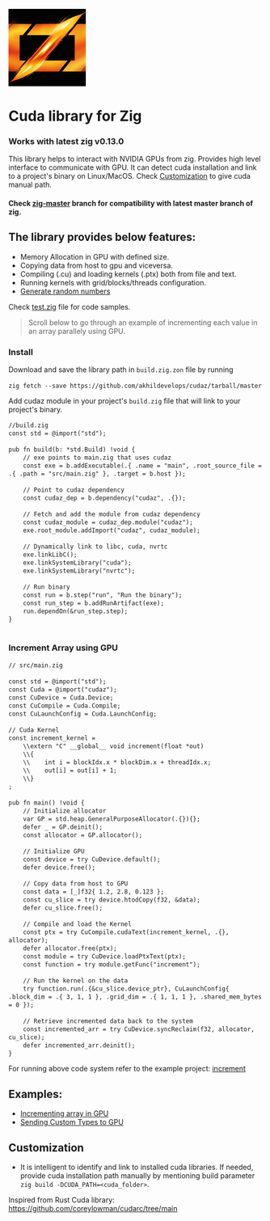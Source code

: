 ![AI Generated](cuda_zig.jpeg)
# Cuda library for Zig
### Works with latest zig v0.13.0
This library helps to interact with NVIDIA GPUs from zig. Provides high level interface to communicate with GPU. It can detect cuda installation and link to a project's binary on Linux/MacOS. Check [Customization](https://github.com/akhildevelops/cudaz/tree/main#Customization) to give cuda manual path.

#### Check [zig-master](https://github.com/akhildevelops/cudaz/tree/zig-master) branch for compatibility with latest master branch of zig.

## The library provides below features:
- Memory Allocation in GPU with defined size.
- Copying data from host to gpu and viceversa.
- Compiling (.cu) and loading kernels (.ptx) both from file and text.
- Running kernels with grid/blocks/threads configuration.
- [Generate random numbers](test/rng.zig)

Check [test.zig](./test.zig) file for code samples.

>Scroll below to go through an example of incrementing each value in an array parallely using GPU.

### Install

Download and save the library path in `build.zig.zon` file by running

`zig fetch --save https://github.com/akhildevelops/cudaz/tarball/master`

Add cudaz module in your project's `build.zig` file that will link to your project's binary.
```zig
//build.zig
const std = @import("std");

pub fn build(b: *std.Build) !void {
    // exe points to main.zig that uses cudaz
    const exe = b.addExecutable(.{ .name = "main", .root_source_file = .{ .path = "src/main.zig" }, .target = b.host });

    // Point to cudaz dependency
    const cudaz_dep = b.dependency("cudaz", .{});

    // Fetch and add the module from cudaz dependency
    const cudaz_module = cudaz_dep.module("cudaz");
    exe.root_module.addImport("cudaz", cudaz_module);

    // Dynamically link to libc, cuda, nvrtc
    exe.linkLibC();
    exe.linkSystemLibrary("cuda");
    exe.linkSystemLibrary("nvrtc");

    // Run binary
    const run = b.step("run", "Run the binary");
    const run_step = b.addRunArtifact(exe);
    run.dependOn(&run_step.step);
}


```

### Increment Array using GPU
```zig
// src/main.zig

const std = @import("std");
const Cuda = @import("cudaz");
const CuDevice = Cuda.Device;
const CuCompile = Cuda.Compile;
const CuLaunchConfig = Cuda.LaunchConfig;

// Cuda Kernel
const increment_kernel =
    \\extern "C" __global__ void increment(float *out)
    \\{
    \\    int i = blockIdx.x * blockDim.x + threadIdx.x;
    \\    out[i] = out[i] + 1;
    \\}
;

pub fn main() !void {
    // Initialize allocator
    var GP = std.heap.GeneralPurposeAllocator(.{}){};
    defer _ = GP.deinit();
    const allocator = GP.allocator();

    // Initialize GPU
    const device = try CuDevice.default();
    defer device.free();

    // Copy data from host to GPU
    const data = [_]f32{ 1.2, 2.8, 0.123 };
    const cu_slice = try device.htodCopy(f32, &data);
    defer cu_slice.free();

    // Compile and load the Kernel
    const ptx = try CuCompile.cudaText(increment_kernel, .{}, allocator);
    defer allocator.free(ptx);
    const module = try CuDevice.loadPtxText(ptx);
    const function = try module.getFunc("increment");

    // Run the kernel on the data
    try function.run(.{&cu_slice.device_ptr}, CuLaunchConfig{ .block_dim = .{ 3, 1, 1 }, .grid_dim = .{ 1, 1, 1 }, .shared_mem_bytes = 0 });

    // Retrieve incremented data back to the system
    const incremented_arr = try CuDevice.syncReclaim(f32, allocator, cu_slice);
    defer incremented_arr.deinit();
}
```
For running above code system refer to the example project: [increment](./example/increment)

## Examples:
- [Incrementing array in GPU](example/increment/)
- [Sending Custom Types to GPU](example/custom_type/)

## Customization
- It is intelligent to identify and link to installed cuda libraries. If needed, provide cuda installation path manually by mentioning build parameter `zig build -DCUDA_PATH=<cuda_folder>`.

Inspired from Rust Cuda library: https://github.com/coreylowman/cudarc/tree/main
